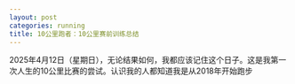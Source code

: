 ```yaml
---
layout: post
categories: running
title: 10公里跑者：10公里赛前训练总结
---
```


2025年4月12日（星期日），无论结果如何，我都应该记住这个日子。这是我第一次人生的10公里比赛的尝试。认识我的人都知道我是从2018年开始跑步
<!--stackedit_data:
eyJoaXN0b3J5IjpbLTgwNTc5NTkyN119
-->